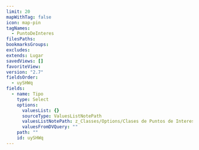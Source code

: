 ```yaml
---
limit: 20
mapWithTag: false
icon: map-pin
tagNames:
  - PuntoDeInteres
filesPaths: 
bookmarksGroups: 
excludes: 
extends: Lugar
savedViews: []
favoriteView: 
version: "2.7"
fieldsOrder:
  - uySHWq
fields:
  - name: Tipo
    type: Select
    options:
      valuesList: {}
      sourceType: ValuesListNotePath
      valuesListNotePath: z_Classes/Options/Clases de Puntos de Interes.md
      valuesFromDVQuery: ""
    path: ""
    id: uySHWq
---
```

